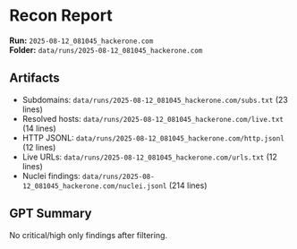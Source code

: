 # Recon Report

**Run:** `2025-08-12_081045_hackerone.com`  
**Folder:** `data/runs/2025-08-12_081045_hackerone.com`


## Artifacts
- Subdomains: `data/runs/2025-08-12_081045_hackerone.com/subs.txt` (23 lines)
- Resolved hosts: `data/runs/2025-08-12_081045_hackerone.com/live.txt` (14 lines)
- HTTP JSONL: `data/runs/2025-08-12_081045_hackerone.com/http.jsonl` (12 lines)
- Live URLs: `data/runs/2025-08-12_081045_hackerone.com/urls.txt` (12 lines)
- Nuclei findings: `data/runs/2025-08-12_081045_hackerone.com/nuclei.jsonl` (214 lines)

## GPT Summary
No critical/high only findings after filtering.